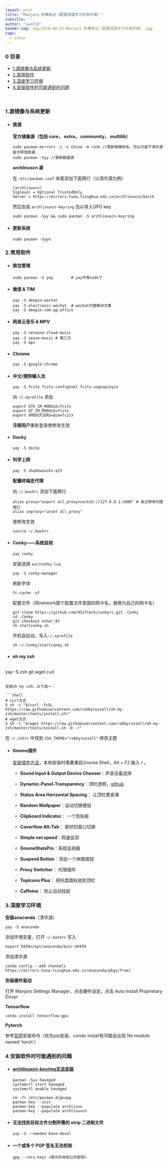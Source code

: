 ```yaml
---
layout: post
title: "Manjaro 折腾笔记（配置深度学习开发环境）"
subtitle: ''
author: "iworld"
header-img: img/2019-04-24-Manjaro 折腾笔记（配置深度学习开发环境）.jpg
tags:
  - Linux
---
```


### 0 目录

- [1.源镜像与系统更新](#1)
- [2.常用软件](#2)
- [3.深度学习环境](#3)
- [4.安装软件时可能遇到的问题](#4)

<br>

### <span id="1">1.源镜像与系统更新</span>

- #### 换源

  **官方镜像源（包括 core， extra， community， multilib）**

  ```shell
  sudo pacman-mirrors -i -c China -m rank //更新镜像排名，可以只留下清华源能令带宽跑满
  sudo pacman -Syy //更新数据源
  ```

  **archlinuxcn 源**

  在 `/etc/pacman.conf` 末尾添加下面两行（以清华源为例）

  ```shell
  [archlinuxcn]
  Siglevel = Optional TrustedOnly
  Server = https://mirrors.tuna.tsinghua.edu.cn/archlinuxcn/$arch
  ```

  然后安装 `archlinuxcn-keyring` 包以导入GPG key

  ```shell
  sudo pacman -Syy && sudo pacman -S archlinuxcn-keyring
  ```

- #### 更新系统

  ```shell
  sudo pacman -Syyu
  ```

### <span id="2">2.常用软件</span>

* #### 换包管理

  ```shell
  sudo pacman -S yay		# yay不用sudo了
  ```

* #### 微信 & TIM

  ```shell
  yay -S deepin-wechat
  yay -S electronic-wechat  # wechat代替解决方案
  yay -S deepin.com.qq.office
  ```

* #### 网易云音乐 & MPV

  ```shell
  yay -S netease-cloud-music
  yay -S iease-music # 第三方
  yay -S mpv
  ```

* #### Chrome

  ```shell
  yay -S google-chrome
  ```

* #### 中文/搜狗输入法

  ```shell
  yay -S fcitx fcitx-configtool fcitx-sogoupinyin
  ```

  向 `~/.xprofile` 添加

  ```shell
  export GTK_IM_MODULE=fcitx
  export QT_IM_MODULE=fcitx 
  export XMODIFIERS=@im=fcitx
  ```

  **注销用户**重新登录使修改生效

* #### Docky

  ```shell
  yay -S docky
  ```

* #### 科学上网

  ```shell
  yay -S shadowsocks-qt5
  ```

  **配置终端走代理**

  向 `~/.bashrc` 添加下面两行

  ```shell
  alias proxy="export all_proxy=socks5://127.0.0.1:1080" # 自己修改代理端口
  alias unproxy="unset all_proxy"
  ```

  使修改生效

  ```shell
  source ~/.bashrc
  ```

* #### Conky——系统监视

  ```shell
  yay conky
  ```

  安装选择 `aur/conky-lua` 

  ```shell
  yay -S conky-manager
  ```

  刷新字体

  ```shell
  fc-cache -vf
  ```

  配置文件（将network那个配置文件里面的网卡名，替换为自己的网卡名）

  ```shell
  git clone https://github.com/9527tech/conkyrc.git .Conky
  cd .Conky
  git checkout other_8t
  sh startconky.sh
  ```

  开机自启动，写入`~/.xprofile`

  ```shell
  sh ~/.Conky/startconky.sh
  ```

* #### oh my zsh

  ```shell
yay -S zsh git wget curl
  ```

  安装oh my zsh，以下选一：
  
  ```shell
  # curl方式
  $ sh -c "$(curl -fsSL https://raw.githubusercontent.com/robbyrussell/oh-my-zsh/master/tools/install.sh)"
  # wget方式
  $ sh -c "$(wget https://raw.githubusercontent.com/robbyrussell/oh-my-zsh/master/tools/install.sh -O -)"
  ```
  
  在 `~/.zshrc` 中找到 `ZSH_THEME="robbyrussell"` 修改主题
  
* #### Gnome插件 

  [安装插件方法](<https://zhuanlan.zhihu.com/p/36265103>)，本地安装时需要重启Gnome Shell，Alt + F2 输入 r 。

  * **Sound Input & Output Device Chooser**：声音设备选择

  * **Dynamic-Panel-Transparency**：顶栏透明，[github](https://github.com/rockon999/dynamic-panel-transparency)
  * **Status Area Horizontal Spacing**： 让顶栏更紧凑
  * **Random Wallpaper**：自动切换壁纸
  * **Clipboard Indicator**： 一个剪贴板
  * **Coverflow Alt-Tab**： 更好的窗口切换
  * **Simple net speed**：网速监测
  * **GnomeStatsPro**：系统监视器
  * **Suspend Button**：添加一个休眠按钮
  * **Proxy Switcher**： 代理插件
  * **TopIcons Plus**： 把托盘图标放到顶栏
  * **Caffeine**： 防止自动挂起

### <span id="3">3.深度学习环境</span>

**安装anaconda**（清华源）

```shell
yay -S anaconda
```

添加环境变量，打开 `~/.bashrc` 写入

```
export PATH=/opt/anaconda/bin/:$PATH
```

添加清华源 

```
conda config --add channels https://mirrors.tuna.tsinghua.edu.cn/anaconda/pkgs/free/
```

**安装硬件驱动**

打开 Manjaro Settings Manager，点击硬件设定，点击 Auto Install Proprietary Driver

**Tensorflow**

```
conda install tensorflow-gpu
```

**Pytorch**

参考[官网](https://pytorch.org/)安装命令（优先pip安装，condo install有可能会出现 No module named 'torch'）



### <span id="4">4.安装软件时可能遇到的问题</span>

* #### [archlinuxcn-keyring无法安装](https://bbs.archlinuxcn.org/viewtopic.php?id=4129)

  ```shell
  pacman -Syu haveged
  systemctl start haveged
  systemctl enable haveged
  
  rm -fr /etc/pacman.d/gnupg
  pacman-key --init
  pacman-key --populate archlinux
  pacman-key --populate archlinuxcn
  ```

* #### 无法找到目标文件分割所需的 strip 二进制文件

  ```shell
  yay -S --needed base-devel
  ```

* #### 一个或多个 PGP 签名无法校验

  ```shell
  gpg --recv-keys <提示的未知公共密钥>
  ```

  